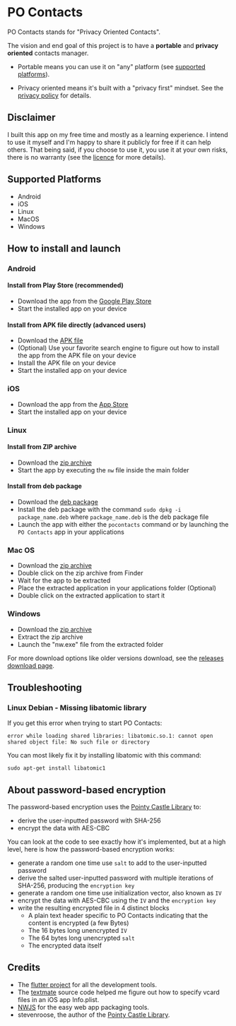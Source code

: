 # PO Contacts

PO Contacts stands for "Privacy Oriented Contacts".

The vision and end goal of this project is to have a **portable** and **privacy oriented** contacts manager.

* Portable means you can use it on "any" platform (see [supported platforms](#supported-platforms)).

* Privacy oriented means it's built with a "privacy first" mindset. See the [privacy policy](./privacy_policy.md) for details.

## Disclaimer

I built this app on my free time and mostly as a learning experience. I intend to use it myself and I'm happy to share it publicly for free if it can help others. That being said, if you choose to use it, you use it at your own risks, there is no warranty (see the [licence](./LICENSE) for more details).

## Supported Platforms

* Android
* iOS
* Linux
* MacOS
* Windows

## How to install and launch

### Android

#### Install from Play Store (recommended)

* Download the app from the [Google Play Store](https://play.google.com/store/apps/details?id=com.exlyo.pocontacts)
* Start the installed app on your device

#### Install from APK file directly (advanced users)

* Download the [APK file](https://github.com/androidseb/po-contacts/releases/download/v1.1/pocontacts_android_1.1.0.apk)
* (Optional) Use your favorite search engine to figure out how to install the app from the APK file on your device
* Install the APK file on your device
* Start the installed app on your device

### iOS

* Download the app from the [App Store](https://apps.apple.com/us/app/po-contacts/id1495556759)
* Start the installed app on your device

### Linux

#### Install from ZIP archive

* Download the [zip archive](https://github.com/androidseb/po-contacts/releases/download/v1.1/pocontacts_linux_1.1.0.zip)
* Start the app by executing the `nw` file inside the main folder

#### Install from deb package

* Download the [deb package](https://github.com/androidseb/po-contacts/releases/download/v1.1/pocontacts_linux_1.1.0.deb)
* Install the deb package with the command `sudo dpkg -i package_name.deb` where `package_name.deb` is the deb package file
* Launch the app with either the `pocontacts` command or by launching the `PO Contacts` app in your applications

### Mac OS

* Download the [zip archive](https://github.com/androidseb/po-contacts/releases/download/v1.1/pocontacts_macos_1.1.0.zip)
* Double click on the zip archive from Finder
* Wait for the app to be extracted
* Place the extracted application in your applications folder (Optional)
* Double click on the extracted application to start it

### Windows

* Download the [zip archive](https://github.com/androidseb/po-contacts/releases/download/v1.1/pocontacts_windows_1.1.0.zip)
* Extract the zip archive
* Launch the "nw.exe" file from the extracted folder

For more download options like older versions download, see the [releases download page](#https://github.com/androidseb/po-contacts/releases).

## Troubleshooting

### Linux Debian - Missing libatomic library

If you get this error when trying to start PO Contacts:
```
error while loading shared libraries: libatomic.so.1: cannot open shared object file: No such file or directory
```
You can most likely fix it by installing libatomic with this command:
```
sudo apt-get install libatomic1
```

## About password-based encryption

The password-based encryption uses the [Pointy Castle Library](https://pub.dev/packages/pointycastle) to:
* derive the user-inputted password with SHA-256
* encrypt the data with AES-CBC

You can look at the code to see exactly how it's implemented, but at a high level, here is how the password-based encryption works:
* generate a random one time use `salt` to add to the user-inputted password
* derive the salted user-inputted password with multiple iterations of SHA-256, producing the `encryption key`
* generate a random one time use initialization vector, also known as `IV`
* encrypt the data with AES-CBC using the `IV` and the `encryption key`
* write the resulting encrypted file in 4 distinct blocks
  * A plain text header specific to PO Contacts indicating that the content is encrypted (a few Bytes)
  * The 16 bytes long unencrypted `IV`
  * The 64 bytes long unencrypted `salt`
  * The encrypted data itself

## Credits

* The [flutter project](https://flutter.dev/) for all the development tools.
* The [textmate](https://github.com/textmate/textmate/blob/master/Applications/TextMate/resources/Info.plist) source code helped me figure out how to specify vcard files in an iOS app Info.plist.
* [NWJS](https://nwjs.io/) for the easy web app packaging tools.
* stevenroose, the author of the [Pointy Castle Library](https://pub.dev/packages/pointycastle).
